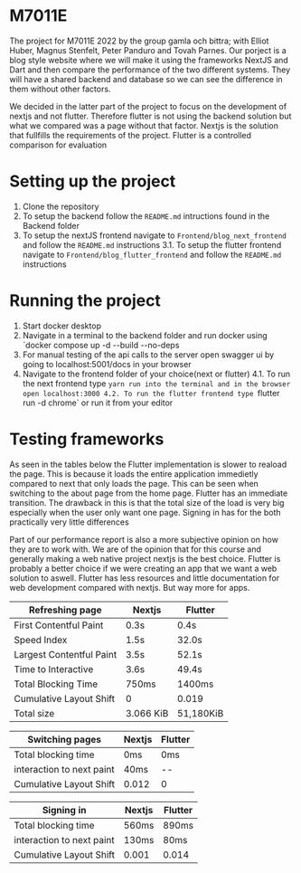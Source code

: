 # M7011E

The project for M7011E 2022 by the group gamla och bittra; with Elliot Huber, Magnus Stenfelt, Peter Panduro and Tovah Parnes.
Our porject is a blog style website where we will make it using the frameworks NextJS and Dart and
then compare the performance of the two different systems. They will have a shared
backend and database so we can see the difference in them without other factors.

We decided in the latter part of the project to focus on the development of nextjs and not flutter.
Therefore flutter is not using the backend solution but what we compared was a page without that factor.
Nextjs is the solution that fullfills the requirements of the project. 
Flutter is a controlled comparison for evaluation

# Setting up the project
1. Clone the repository
2. To setup the backend follow the `README.md` intructions found in the Backend folder 
3. To setup the nextJS frontend navigate to `Frontend/blog_next_frontend` and follow the `README.md` instructions
3.1. To setup the flutter frontend navigate to `Frontend/blog_flutter_frontend` and follow the `README.md` instructions

# Running the project
1. Start docker desktop
2. Navigate in a terminal to the backend folder and run docker using `docker compose up -d --build --no-deps
3. For manual testing of the api calls to the server open swagger ui by going to localhost:5001/docs in your browser
4. Navigate to the frontend folder of your choice(next or flutter)
4.1. To run the next frontend type `yarn run into the terminal and in the browser open localhost:3000
4.2. To run the flutter frontend type `flutter run -d chrome` or run it from your editor

# Testing frameworks
As seen in the tables below the Flutter implementation is slower to reaload the page. 
This is because it loads the entire application immedietly compared to next that only loads the page.
This can be seen when switching to the about page from the home page. Flutter has an immediate transition.
The drawback in this is that the total size of the load is very big especially when the user only want one page.
Signing in has for the both practically very little differences

Part of our performance report is also a more subjective opinion on how they are to work with.
We are of the opinion that for this course and generally making a web native project nextjs is the best choice.
Flutter is probably a better choice if we were creating an app that we want a web solution to aswell.
Flutter has less resources and little documentation for web development compared with nextjs. But way more for apps.


|     Refreshing page      |    Nextjs     |    Flutter    |
| ------------------------ | ------------- | ------------- |
| First Contentful Paint   | 0.3s          | 0.4s          |               
| Speed Index              | 1.5s          | 32.0s         |               
| Largest Contentful Paint | 3.5s          | 52.1s         |               
| Time to Interactive      | 3.6s          | 49.4s         |
| Total Blocking Time      | 750ms         | 1400ms        |             
| Cumulative Layout Shift  | 0             | 0.019         |
| Total size               | 3.066 KiB     | 51,180KiB     |

|     Switching pages      |    Nextjs     |    Flutter    |
| ------------------------ | ------------- | ------------- |
| Total blocking time      | 0ms           | 0ms           |
| interaction to next paint| 40ms          | --            |
| Cumulative Layout Shift  | 0.012         | 0             |

|       Signing in         |    Nextjs     |    Flutter    |
| ------------------------ | ------------- | ------------- |
| Total blocking time      | 560ms         | 890ms         |
| interaction to next paint| 130ms         | 80ms          |
| Cumulative Layout Shift  | 0.001         | 0.014         |
